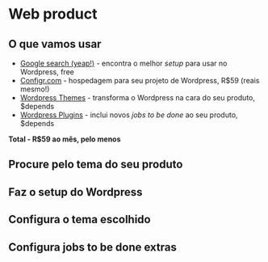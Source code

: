 # Web product

## O que vamos usar
  * [Google search (yeap!)](https://ahrefs.com/blog/google-advanced-search-operators/) - encontra o melhor _setup_ para usar no Wordpress, free
  * [Configr.com](https://configr.com) - hospedagem para seu projeto de Wordpress, R$59 (reais mesmo!)
  * [Wordpress Themes](https://www.wpbeginner.com/glossary/theme/) - transforma o Wordpress na cara do seu produto, $depends
  * [Wordpress Plugins](https://www.wpbeginner.com/glossary/plugin/) - inclui novos _jobs to be done_ ao seu produto, $depends

  
  **Total - R$59 ao mês, pelo menos**

## Procure pelo tema do seu produto
## Faz o setup do Wordpress
## Configura o tema escolhido
## Configura jobs to be done extras
